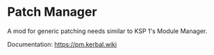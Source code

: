 # Patch Manager
A mod for generic patching needs similar to KSP 1's Module Manager.

Documentation: https://pm.kerbal.wiki
